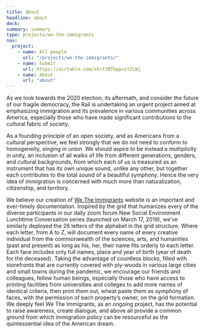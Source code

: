 ```yaml
---
title: About
headline: about
deck:
summary: summary
type: projects/we-the-immigrants
nav:
  project:
    - name: All people
      url: "/projects/we-the-immigrants/"
    - name: Submit
      url: https://airtable.com/shrtYBTkppvsYILWj
    - name: About
      url: "about"
---
```


As we look towards the 2020 election, its aftermath, and consider the future of our fragile democracy, the Rail is undertaking an urgent project aimed at emphasizing immigration and its prevalence in various communities across America, especially those who have made significant contributions to the cultural fabric of society.

As a founding principle of an open society, and as Americans from a cultural perspective, we feel strongly that we do not need to conform to homogeneity, singing in union. We should aspire to be instead a multiplicity in unity, an inclusion of all walks of life from different generations, genders, and cultural backgrounds, from which each of us is treasured as an instrument that has its own unique sound, unlike any other, but together each contributes to the total sound of a beautiful symphony. Hence the very idea of immigration is concerned with much more than naturalization, citizenship, and territory.

We believe our creation of [We The Immigrants](/projects/we-the-immigrants/) website is an important and ever-timely documentation. Inspired by the grid that humanizes every of the diverse participants in our daily zoom forum New Social Environment Lunchtime Conversation series (launched on March 17, 2019), we’ve similarly deployed the 26 letters of the alphabet in the grid structure. Where each letter, from A to Z, will document every name of every creative individual from the commonwealth of the sciences, arts, and humanities (past and present) as long as his, her, their name fits orderly to each letter. Each face includes only full names, place and year of birth (year of death for the deceased). Taking the advantage of countless blocks, filled with storefronts that are currently covered with ply-woods in various large cities and small towns during the pandemic, we encourage our friends and colleagues, fellow human beings, especially those who have access to printing facilities from universities and colleges to add more names of identical criteria, then print them out, wheat paste them as symphony of faces, with the permission of each property’s owner, on the grid formation. We deeply feel We The Immigrants, as an ongoing project, has the potential to raise awareness, create dialogue, and above all provide a common ground from which immigration policy can be resourceful as the quintessential idea of the American dream.
